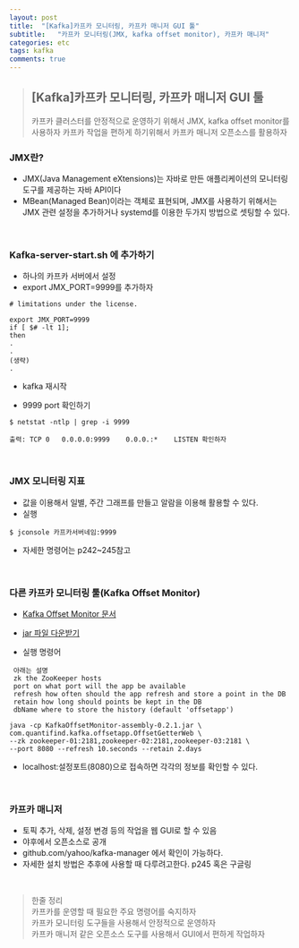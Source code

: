 ```yaml
---
layout: post
title:  "[Kafka]카프카 모니터링, 카프카 매니저 GUI 툴"
subtitle:   "카프카 모니터링(JMX, kafka offset monitor), 카프카 매니저"
categories: etc
tags: kafka
comments: true
---
```


> ## [Kafka]카프카 모니터링, 카프카 매니저 GUI 툴  
> 카프카 클러스터를 안정적으로 운영하기 위해서 JMX, kafka offset monitor를 사용하자
> 카프카 작업을 편하게 하기위해서 카프카 매니저 오픈소스를 활용하자    

### JMX란?
- JMX(Java Management eXtensions)는 자바로 만든 애플리케이션의 모니터링 도구를 제공하는 자바 API이다
- MBean(Managed Bean)이라는 객체로 표현되며, JMX를 사용하기 위해서는 JMX 관련 설정을 추가하거나 systemd를 이용한 두가지 방법으로 셋팅할 수 있다.

<br>

### Kafka-server-start.sh 에 추가하기

- 하나의 카프카 서버에서 설정
- export JMX_PORT=9999를 추가하자

```
# limitations under the license.

export JMX_PORT=9999
if [ $# -lt 1];
then
.
.
(생략)
.
```

- kafka 재시작

- 9999 port 확인하기

```
$ netstat -ntlp | grep -i 9999

출력: TCP	0	0.0.0.0:9999	0.0.0.:*	LISTEN 확인하자
```

<br>

### JMX 모니터링 지표
- 값을 이용해서 일별, 주간 그래프를 만들고 알람을 이용해 활용할 수 있다.
- 실행

```
$ jconsole 카프카서버네임:9999
```

- 자세한 명령어는 p242~245참고

<br>

### 다른 카프카 모니터링 툴(Kafka Offset Monitor)

- [Kafka Offset Monitor 문서](http://quantifind.github.io/KafkaOffsetMonitor/)

- [jar 파일 다운받기](https://github.com/quantifind/KafkaOffsetMonitor/releases/tag/v0.2.1)

- 실행 명령어

```
 아래는 설명  
 zk the ZooKeeper hosts  
 port on what port will the app be available  
 refresh how often should the app refresh and store a point in the DB  
 retain how long should points be kept in the DB  
 dbName where to store the history (default 'offsetapp')  
```

```
java -cp KafkaOffsetMonitor-assembly-0.2.1.jar \
com.quantifind.kafka.offsetapp.OffsetGetterWeb \
--zk zookeeper-01:2181,zookeeper-02:2181,zookeeper-03:2181 \
--port 8080 --refresh 10.seconds --retain 2.days  
```

- localhost:설정포트(8080)으로 접속하면 각각의 정보를 확인할 수 있다.


<br>

### 카프카 매니저
- 토픽 추가, 삭제, 설정 변경 등의 작업을 웹 GUI로 할 수 있음
- 야후에서 오픈소스로 공개
- github.com/yahoo/kafka-manager 에서 확인이 가능하다.
- 자세한 설치 방법은 추후에 사용할 때 다루려고한다. p245 혹은 구글링

<br>

> 한줄 정리  
> 카프카를 운영할 때 필요한 주요 명령어를 숙지하자   
> 카프카 모니터링 도구들을 사용해서 안정적으로 운영하자  
> 카프카 매니저 같은 오픈소스 도구를 사용해서 GUI에서 편하게 작업하자  
